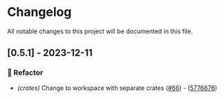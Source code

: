 # Changelog

All notable changes to this project will be documented in this file.

## [0.5.1] - 2023-12-11

### 🚜 Refactor

- *(crates)* Change to workspace with separate crates ([#66](https://github.com/orhun/daktilo/pull/66)) - ([5776676](https://github.com/orhun/daktilo/commit/5776676fdcc69ca8010fa758bdb7e94b9a7642a7))

